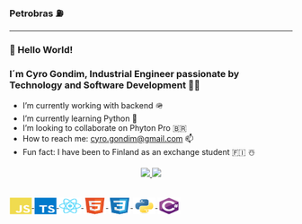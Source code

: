 ### Petrobras ⛽️ 
------------------------------------------------------------------------------------------------------------
### 👋 Hello World! 
### I´m Cyro Gondim, Industrial Engineer passionate by Technology and Software Development 👨‍🚀  


- I’m currently working with backend 🪖 
- I’m currently learning Python 🐍 
- I’m looking to collaborate on Phyton Pro 🇧🇷
- How to reach me: cyro.gondim@gmail.com 📫
- Fun fact: I have been to Finland as an exchange student 🇫🇮 ☃️ 
<div align="center">
  <a href="https://https://github.com/CyroGund">
  <img height="180em" src="https://github-readme-stats.vercel.app/api?username=CyroGund&show_icons=true&theme=dracula&include_all_commits=true&count_private=true"/>
  <img height="180em" src="https://github-readme-stats.vercel.app/api/top-langs/?username=CyroGund&layout=compact&langs_count=7&theme=dracula"/>
</div>
<div style="display: inline_block"><br>
<div style="display: inline_block"><br>
  <img align="center" alt="Cyro-Js" height="30" width="40" src="https://raw.githubusercontent.com/devicons/devicon/master/icons/javascript/javascript-plain.svg">
  <img align="center" alt="Cyro-Ts" height="30" width="40" src="https://raw.githubusercontent.com/devicons/devicon/master/icons/typescript/typescript-plain.svg">
  <img align="center" alt="Cyro-React" height="30" width="40" src="https://raw.githubusercontent.com/devicons/devicon/master/icons/react/react-original.svg">
  <img align="center" alt="Cyro-HTML" height="30" width="40" src="https://raw.githubusercontent.com/devicons/devicon/master/icons/html5/html5-original.svg">
  <img align="center" alt="Cyro-CSS" height="30" width="40" src="https://raw.githubusercontent.com/devicons/devicon/master/icons/css3/css3-original.svg">
  <img align="center" alt="Cyro-Python" height="30" width="40" src="https://raw.githubusercontent.com/devicons/devicon/master/icons/python/python-original.svg">
  <img align="center" alt="Cyro-Csharp" height="30" width="40" src="https://raw.githubusercontent.com/devicons/devicon/master/icons/csharp/csharp-original.svg">
</div>
  
